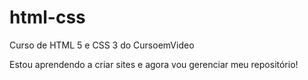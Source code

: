 # html-css
 Curso de HTML 5 e CSS 3 do CursoemVideo

 Estou aprendendo a criar sites e agora vou gerenciar meu repositório!
